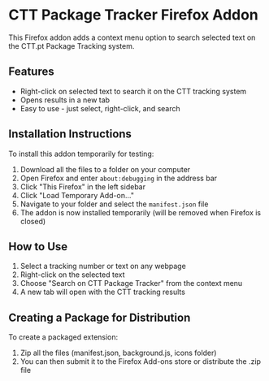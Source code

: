 # CTT Package Tracker Firefox Addon

This Firefox addon adds a context menu option to search selected text on the CTT.pt Package Tracking system.

## Features

- Right-click on selected text to search it on the CTT tracking system
- Opens results in a new tab
- Easy to use - just select, right-click, and search

## Installation Instructions

To install this addon temporarily for testing:

1. Download all the files to a folder on your computer
2. Open Firefox and enter `about:debugging` in the address bar
3. Click "This Firefox" in the left sidebar
4. Click "Load Temporary Add-on..."
5. Navigate to your folder and select the `manifest.json` file
6. The addon is now installed temporarily (will be removed when Firefox is closed)

## How to Use

1. Select a tracking number or text on any webpage
2. Right-click on the selected text
3. Choose "Search on CTT Package Tracker" from the context menu
4. A new tab will open with the CTT tracking results

## Creating a Package for Distribution

To create a packaged extension:

1. Zip all the files (manifest.json, background.js, icons folder)
2. You can then submit it to the Firefox Add-ons store or distribute the .zip file


